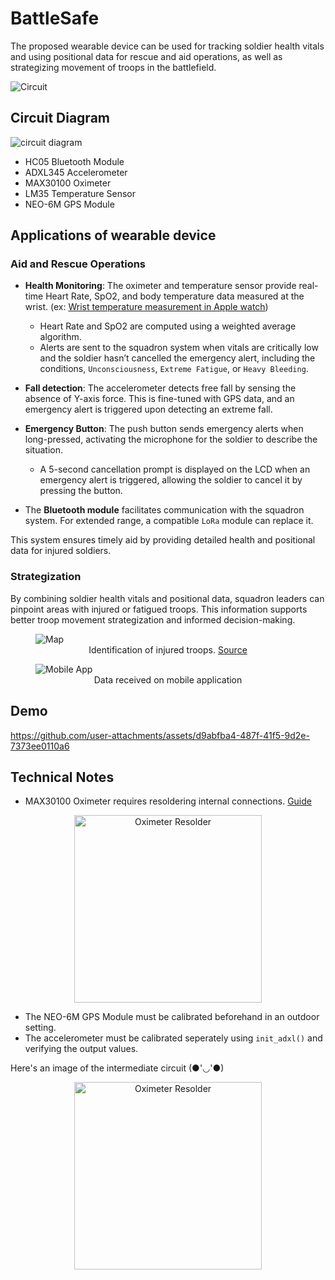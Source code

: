 # BattleSafe

The proposed wearable device can be used for tracking soldier health vitals and using positional data for rescue and aid operations,
as well as strategizing movement of troops in the battlefield.

![Circuit](./assets/circuit.jpg)

## Circuit Diagram

![circuit diagram](./assets/circuit-diagram.jpg)

- HC05 Bluetooth Module
- ADXL345 Accelerometer
- MAX30100 Oximeter
- LM35 Temperature Sensor
- NEO-6M GPS Module

## Applications of wearable device

### Aid and Rescue Operations
- **Health Monitoring**: The oximeter and temperature sensor provide real-time Heart Rate, SpO2, and body temperature data measured at the wrist. (ex: [Wrist temperature measurement in Apple watch](https://support.apple.com/en-us/102674))
    - Heart Rate and SpO2 are computed using a weighted average algorithm.
    - Alerts are sent to the squadron system when vitals are critically low and the soldier hasn’t cancelled the emergency alert, including the conditions, `Unconsciousness`, `Extreme Fatigue`, or `Heavy Bleeding`.

- **Fall detection**: The accelerometer detects free fall by sensing the absence of Y-axis force. This is fine-tuned with GPS data, and an emergency alert is triggered upon detecting an extreme fall.

- **Emergency Button**: The push button sends emergency alerts when long-pressed, activating the microphone for the soldier to describe the situation.
    - A 5-second cancellation prompt is displayed on the LCD when an emergency alert is triggered, allowing the soldier to cancel it by pressing the button.

- The **Bluetooth module** facilitates communication with the squadron system. For extended range, a compatible `LoRa` module can replace it.

This system ensures timely aid by providing detailed health and positional data for injured soldiers.

### Strategization

By combining soldier health vitals and positional data, squadron leaders can pinpoint areas with injured or fatigued troops. This information supports better troop movement strategization and informed decision-making.

<figure>
  <img  src="./assets/teams.gif" alt="Map">
  <figcaption align="center">Identification of injured troops. <a href="http://hardscrabblefarm.com/vn/combat-formations.html">Source</a></figcaption>
</figure>

<figure>
  <img  src="./assets/mobile-app.png" alt="Mobile App">
  <figcaption align="center">Data received on mobile application</figcaption>
</figure>

## Demo

https://github.com/user-attachments/assets/d9abfba4-487f-41f5-9d2e-7373ee0110a6

## Technical Notes

- MAX30100 Oximeter requires resoldering internal connections. [Guide](https://lastminuteengineers.com/max30100-pulse-oximeter-heart-rate-sensor-arduino-tutorial/)

<p align="center"><img src="./assets/oxi-solder.jpg" alt="Oximeter Resolder" width="300"></p>


- The NEO-6M GPS Module must be calibrated beforehand in an outdoor setting.
- The accelerometer must be calibrated seperately using `init_adxl()` and verifying the output values.

Here's an image of the intermediate circuit (●'◡'●)

<p align="center"><img src="./assets/build.jpg" alt="Oximeter Resolder" width="300"></p>
